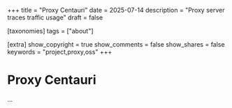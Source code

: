 +++
title = "Proxy Centauri"
date = 2025-07-14
description = "Proxy server traces traffic usage"
draft = false

[taxonomies]
tags = ["about"]


[extra]
show_copyright = true
show_comments = false
show_shares = false
keywords = "project,proxy,oss"
+++
# Proxy Centauri

...